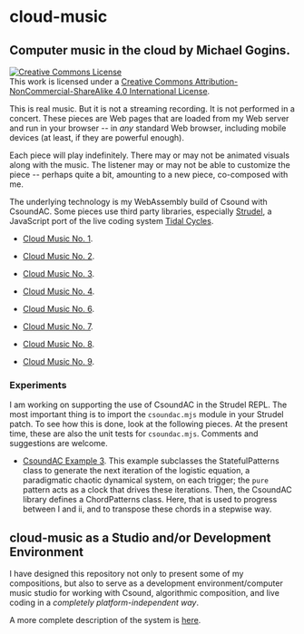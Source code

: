 <script>
if ('caches' in window) {
    caches.keys().then(function(names) {
    for (let name of names)
        caches.delete(name);
        console.log(`deleted ${name} from caches.`);
    });
}
</script>
# cloud-music 

## Computer music in the cloud by Michael Gogins. 

<a rel="license" href="http://creativecommons.org/licenses/by-nc-sa/4.0/">
<img alt="Creative Commons License" style="border-width:0" 
src="https://i.creativecommons.org/l/by-nc-sa/4.0/88x31.png" /></a><br />This 
work is licensed under a <a rel="license" 
href="http://creativecommons.org/licenses/by-nc-sa/4.0/">Creative Commons 
Attribution-NonCommercial-ShareAlike 4.0 International License</a>.

This is real music. But it is not a streaming recording. It is not performed 
in a concert. These pieces are Web pages that are loaded from my Web server 
and run in your browser -- in _any_ standard Web browser, including mobile 
devices (at least, if they are powerful enough).

Each piece will play indefinitely. There may or may not be animated visuals 
along with the music. The listener may or may not be able to customize the 
piece -- perhaps quite a bit, amounting to a new piece, co-composed with me.

The underlying technology is my WebAssembly build of Csound with CsoundAC. 
Some pieces use third party libraries, especially [Strudel](https://github.com/tidalcycles/strudel),
a JavaScript port of the live coding system [Tidal Cycles](https://tidalcycles.org/).

- [Cloud Music No. 1](cloud_music_no_1.html).

- [Cloud Music No. 2](cloud_music_no_2.html).

- [Cloud Music No. 3](cloud_music_no_3.html).

- [Cloud Music No. 4](cloud_music_no_4.html).

<!--
- [Cloud Music No. 5](cloud_music_no_5.html).
-->

- [Cloud Music No. 6](cloud_music_no_6.html).

- [Cloud Music No. 7](cloud_music_no_7.html).

- [Cloud Music No. 8](cloud_music_no_8.html).

- [Cloud Music No. 9](cloud_music_no_9.html).

### Experiments

I am working on supporting the use of CsoundAC in the Strudel REPL. The most 
important thing is to import the `csoundac.mjs` module in your Strudel patch. 
To see how this is done, look at the following pieces. At the present time, 
these are also the unit tests for `csoundac.mjs`. Comments and suggestions are 
welcome.

- [CsoundAC Example 3](csoundac_example_03_acCT.html). This example subclasses 
  the StatefulPatterns class to generate the next iteration of the logistic 
  equation, a paradigmatic chaotic dynamical system, on each trigger; the 
  `pure` pattern acts as a clock that drives these iterations. Then, the 
  CsoundAC library defines a ChordPatterns class. Here, that is used to 
  progress between I and ii, and to transpose these chords in a stepwise way.

## cloud-music as a Studio and/or Development Environment

I have designed this repository not only to present some of my compositions, 
but also to serve as a development environment/computer music studio for 
working with Csound, algorithmic composition, and live coding in a 
_completely platform-independent way_.

A more complete description of the system is [here](cloud-5.html).

